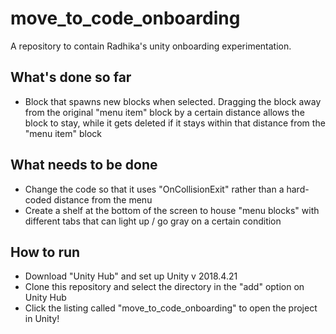 # move_to_code_onboarding
A repository to contain Radhika's unity onboarding experimentation.

## What's done so far
* Block that spawns new blocks when selected. Dragging the block away from the original "menu item" block by a certain distance allows the block to stay, while it gets deleted if it stays within that distance from the "menu item" block

## What needs to be done
* Change the code so that it uses "OnCollisionExit" rather than a hard-coded distance from the menu
* Create a shelf at the bottom of the screen to house "menu blocks" with different tabs that can light up / go gray on a certain condition

## How to run
* Download "Unity Hub" and set up Unity v 2018.4.21
* Clone this repository and select the directory in the "add" option on Unity Hub
* Click the listing called "move_to_code_onboarding" to open the project in Unity!